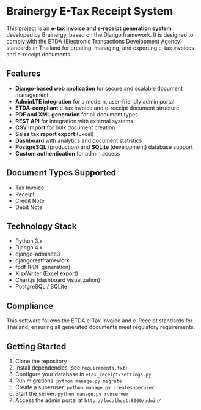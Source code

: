 
# Brainergy E-Tax Receipt System

This project is an **e-tax invoice and e-receipt generation system** developed by Brainergy, based on the Django framework. It is designed to comply with the ETDA (Electronic Transactions Development Agency) standards in Thailand for creating, managing, and exporting e-tax invoices and e-receipt documents.

## Features

- **Django-based web application** for secure and scalable document management
- **AdminLTE integration** for a modern, user-friendly admin portal
- **ETDA-compliant** e-tax invoice and e-receipt document structure
- **PDF and XML generation** for all document types
- **REST API** for integration with external systems
- **CSV import** for bulk document creation
- **Sales tax report export** (Excel)
- **Dashboard** with analytics and document statistics
- **PostgreSQL** (production) and **SQLite** (development) database support
- **Custom authentication** for admin access

## Document Types Supported
- Tax Invoice
- Receipt
- Credit Note
- Debit Note

## Technology Stack
- Python 3.x
- Django 4.x
- django-adminlte3
- djangorestframework
- fpdf (PDF generation)
- XlsxWriter (Excel export)
- Chart.js (dashboard visualization)
- PostgreSQL / SQLite

## Compliance
This software follows the ETDA e-Tax Invoice and e-Receipt standards for Thailand, ensuring all generated documents meet regulatory requirements.

## Getting Started
1. Clone the repository
2. Install dependencies (see `requirements.txt`)
3. Configure your database in `etax_receipt/settings.py`
4. Run migrations: `python manage.py migrate`
5. Create a superuser: `python manage.py createsuperuser`
6. Start the server: `python manage.py runserver`
7. Access the admin portal at `http://localhost:8000/admin/`


